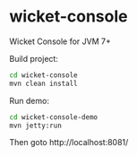 wicket-console
==============

Wicket Console for JVM 7+

Build project:
```bash
cd wicket-console
mvn clean install
```
   
Run demo:
```bash
cd wicket-console-demo
mvn jetty:run
```

Then goto http://localhost:8081/
